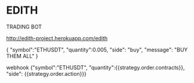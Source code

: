 # EDITH

TRADING BOT

http://edith-project.herokuapp.com/edith

{ 
    "symbol":"ETHUSDT", 
    "quantity":0.005, 
    "side": "buy", 
    "message": "BUY THEM ALL" 
}

webhook
{"symbol":"ETHUSDT", "quantity":{{strategy.order.contracts}}, "side": {{strategy.order.action}}}

